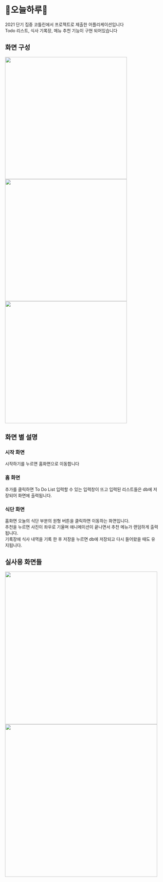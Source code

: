 # 💚오늘하루💚
2021 단기 집중 코틀린에서 프로젝트로 제출한 어플리케이션입니다\
Todo 리스트, 식사 기록장, 메뉴 추천 기능이 구현 되어있습니다

## 화면 구성
<img src="https://user-images.githubusercontent.com/68915238/153277215-a76acf35-baf9-44c4-b9cb-5d584c49d9d1.png" height="400"/> <img src="https://user-images.githubusercontent.com/68915238/153277395-3f762df2-b5b6-4d13-bd46-7206d9a62f56.png" height="400"/> <img src="https://user-images.githubusercontent.com/68915238/153277669-64868767-c8a0-4a95-ba09-78b318fe6049.png" height="400"/>

## 화면 별 설명
### 시작 화면
시작하기를 누르면 홈화면으로 이동합니다

### 홈 화면
추가를 클릭하면 To Do List 입력할 수 있는 입력창이 뜨고 입력된 리스트들은 db에 저장되어 화면에 출력됩니다.

### 식단 화면
홈화면 오늘의 식단 부분의 원형 버튼을 클릭하면 이동하는 화면입니다.\
추천을 누르면 사진이 좌우로 기울며 애니메이션이 끝나면서 추천 메뉴가 랜덤하게 출력됩니다.\
기록장에 식사 내역을 기록 한 후 저장을 누르면 db에 저장되고 다시 들어왔을 때도 유지됩니다.

## 실사용 화면들
<img src="https://user-images.githubusercontent.com/68915238/153280383-8db76432-c966-46ae-bd3c-1b03dc3535a4.png" height="500"> <img src ="https://user-images.githubusercontent.com/68915238/153279849-b4db75a3-11ac-4ccb-810e-9721b972634b.png" height="500"/>

